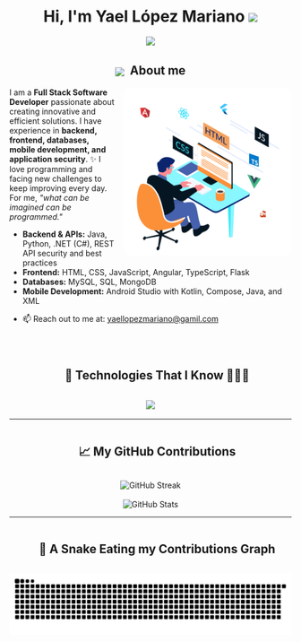 <h1 align="center">
  Hi, I'm Yael López Mariano 
  <img src="https://media.giphy.com/media/hvRJCLFzcasrR4ia7z/giphy.gif" width="35">
</h1>

<p align="center">
  <a href="https://github.com/DenverCoder1/readme-typing-svg">
    <img src="https://readme-typing-svg.herokuapp.com?font=Time+New+Roman&color=%23C8BE25&size=25&center=true&vCenter=true&width=850&height=100&lines=Full+Stack+Developer;Backend:+Java,+Python,+.NET+(C#);APIs:+REST,+Security,+Best+Practices;Frontend:+JavaScript,+TypeScript,+Angular;Databases:+MySQL,+SQL,+MongoDB;Android+Development:+Java,+Kotlin,+Compose,+XML;Siempre+aprendiendo+nuevas+cosas" />
  </a>
</p>




<!-- Título centrado -->
<h2 align="center">
  <img src="https://media.giphy.com/media/ObNTw8Uzwy6KQ/giphy.gif" width="30px" style="vertical-align:middle;"/>
  &nbsp;<b>About me</b>
</h2>

<!-- Contenido con imagen a la derecha -->
<img
  align="right"
  width="300"
  alt="Programador trabajando"
  src="https://raw.githubusercontent.com/IDGS-901-22001379/IDGS-901-22001379/main/assets/gifProgramador.gif"
  style="margin-left:16px; border-radius:12px;"
/>

<p align="left">
I am a <b>Full Stack Software Developer</b> passionate about creating innovative and efficient solutions.  
I have experience in <b>backend, frontend, databases, mobile development, and application security</b>.  
✨ I love programming and facing new challenges to keep improving every day.  
For me, <i>"what can be imagined can be programmed."</i>
</p>

<ul align="left">
  <li><b>Backend & APIs:</b> Java, Python, .NET (C#), REST API security and best practices</li>
  <li><b>Frontend:</b> HTML, CSS, JavaScript, Angular, TypeScript, Flask</li>
  <li><b>Databases:</b> MySQL, SQL, MongoDB</li>
  <li><b>Mobile Development:</b> Android Studio with Kotlin, Compose, Java, and XML</li>
</ul>

- 📫 Reach out to me at: <a href="mailto:yaellopezmariano@gamil.com">yaellopezmariano@gamil.com</a>



<br clear="both"/>





<!--h2 without bottom border-->
<div id="user-content-toc">
  <ul align="center">
    <summary><h2 style="display: inline-block">🚀 Technologies That I Know 👨🏻‍💻</h2></summary>
  </ul>
</div>

<!-- tech stack icons -->
<p align="center">
  <a href="https://skillicons.dev">
    <img src="https://skillicons.dev/icons?i=aws,cpp,docker,css,figma,git,html,java,js,linux,windows,mongodb,nodejs,py,visualstudio,ts,dotnet,flask,angular,kotlin,androidstudio,mysql,sqlite&perline=12" />
  </a>
</p>


---

<!--h2 without bottom border-->
<div id="user-content-toc">
  <ul align="center">
    <summary><h2 style="display: inline-block"> 📈 My GitHub Contributions </h2></summary>
  </ul>
</div>


<div align="center">
  <img src="https://github-readme-streak-stats.herokuapp.com?user=IDGS-901-22001379&theme=tokyonight&hide_border=true" alt="GitHub Streak" />
  <br/><br/>
  <img src="https://github-readme-stats.vercel.app/api?username=IDGS-901-22001379&show_icons=true&theme=tokyonight&hide_border=true" alt="GitHub Stats" />
</div>

---
<!--h2 without bottom border-->
<div id="user-content-toc">
  <ul align="center">
    <summary><h2 style="display: inline-block"> 🐍 A Snake Eating my Contributions Graph </h2></summary>
  </ul>
</div>



<p align="center">
  <img src="https://raw.githubusercontent.com/IDGS-901-22001379/IDGS-901-22001379/output/snake-github-dark.svg" alt="Snake Game"/>
</p>




